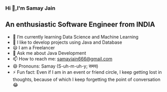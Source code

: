### Hi 👋,I'm Samay Jain
## An enthusiastic Software Engineer from INDIA

- 🌱 I’m currently learning Data Science and Machine Learning
- 👯 I like to develop projects using Java and Database
- 😃 I am a Freelancer
- 💬 Ask me about Java Development
- 📫 How to reach me: samayjain666@gmail.com
- 😄 Pronouns: Samay (S-uh-m-uh-y; समय)
- ⚡ Fun fact: Even if I am in an event or friend circle, I keep getting lost in thoughts, because of which I keep forgetting the point of conversation😂
